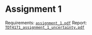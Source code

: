 # Assignment 1

Requirements: [`assignment_1.pdf`](assignment_1.pdf)
Report: [`TDT4171_assignment_1_uncertainty.pdf`](TDT4171_assignment_1_uncertainty.pdf)